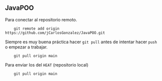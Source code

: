 ## JavaPOO 

Para conectar al repositorio remoto.
```ssh
	git remote add origin https://github.com/jCarlosGonzalez/JavaPOO.git
```
Siempre es muy buena práctica hacer `git pull` antes de intentar hacer `push` o empezar a trabajar.
```ssh
	git pull origin main
```
Para enviar los del `HEAT` (repositorio local) 
```ssh
	git pull origin main
```

